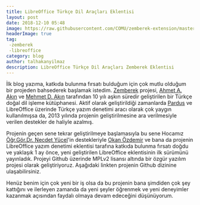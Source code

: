 ```yaml
---
title: LibreOffice Türkçe Dil Araçları Eklentisi
layout: post
date: 2018-12-10 05:48
image: https://raw.githubusercontent.com/COMU/zemberek-extension/master/site/images/example.gif
headerImage: true
tag:
 -zemberek
 -libreoffice
category: blog
author: talhakanyilmaz
description: LibreOffice Türkçe Dil Araçları Zemberek Eklentisi
---
```


İlk blog yazıma, katkıda bulunma fırsatı bulduğum için çok mutlu olduğum bir projeden bahsederek başlamak istedim.
[Zemberek](https://github.com/ahmetaa/zemberek-nlp) projesi, [Ahmet A. Akın](https://github.com/ahmetaa) ve [Mehmet D. Akın](https://github.com/mdakin) tarafından 10 yılı aşkın süredir geliştirilen bir Türkçe doğal dil işleme kütüphanesi.
Aktif olarak geliştirildiği zamanlarda [Pardus](https://www.pardus.org.tr/) ve LibreOffice üzerinde Türkçe yazım denetimi aracı olarak çok yaygın kullanılmışsa da, 2013 yılında
projenin geliştirilmesine ara verilmesiyle verilen destekler de haliyle azalmış.

Projenin geçen sene tekrar geliştirilmeye başlamasıyla bu sene Hocamız [Öğr.Gör.Dr. Necdet Yücel](https://www.nyucel.com)'in destekleriyle [Okan Özdemir](https://okanozdemir.me) ve bana da projenin LibreOffice yazım denetimi eklentisi
tarafına katkıda bulunma fırsatı doğdu ve yaklaşık 1 ay önce, yeni geliştirilen LibreOffice eklentisinin ilk sürümünü yayınladık.
Projeyi Github üzerinde MPLv2 lisansı altında bir özgür yazılım projesi olarak geliştiriyoruz. Aşağıdaki linkten projenin Github dizinine ulaşabilirsiniz.

<div class="github-card" data-github="COMU/zemberek-extension" data-width="400" data-height="150" data-theme="default"></div>
<script src="//cdn.jsdelivr.net/github-cards/latest/widget.js"></script>

Henüz benim için  çok yeni bir iş olsa da bu projenin bana şimdiden çok şey kattığını ve ilerleyen zamanda da yeni şeyler öğrenmek ve yeni deneyimler kazanmak açısından faydalı olmaya devam edeceğini düşünüyorum.
